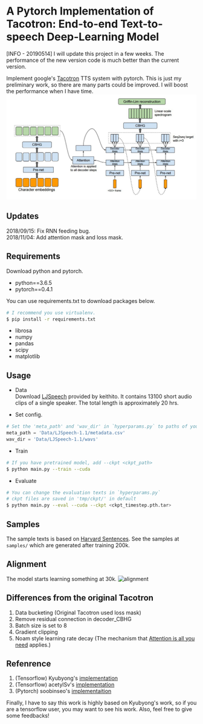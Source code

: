# A Pytorch Implementation of Tacotron: End-to-end Text-to-speech Deep-Learning Model
[INFO - 20190514] I will update this project in a few weeks. The performance of the new version code is much better than the current version. 

Implement google's [Tacotron](https://arxiv.org/abs/1703.10135) TTS system with pytorch. This is just my preliminary work, so there are many parts could be improved. I will boost the performance when I have time.  
![tacotron](arch_fig.jpg)

## Updates
2018/09/15: Fix RNN feeding bug.  
2018/11/04: Add attention mask and loss mask.


## Requirements
Download python and pytorch.  
* python==3.6.5
* pytorch==0.4.1  

You can use requirements.txt to download packages below.
```bash
# I recommend you use virtualenv.
$ pip install -r requirements.txt
```
* librosa  
* numpy  
* pandas  
* scipy  
* matplotlib  


## Usage

* Data  
Download [LJSpeech](https://keithito.com/LJ-Speech-Dataset/) provided by keithito. It contains 13100 short audio clips of a single speaker. The total length is approximately 20 hrs.

* Set config.    
```python
# Set the 'meta_path' and 'wav_dir' in `hyperparams.py` to paths of your downloaded LJSpeech's meta file and wav directory.
meta_path = 'Data/LJSpeech-1.1/metadata.csv'
wav_dir = 'Data/LJSpeech-1.1/wavs'
```

* Train
```bash
# If you have pretrained model, add --ckpt <ckpt_path>
$ python main.py --train --cuda
```

* Evaluate 
```bash
# You can change the evaluation texts in `hyperparams.py`
# ckpt files are saved in 'tmp/ckpt/' in default
$ python main.py --eval --cuda --ckpt <ckpt_timestep.pth.tar>
```

## Samples
The sample texts is based on [Harvard Sentences](http://www.cs.columbia.edu/~hgs/audio/harvard.html). See the samples at `samples/` which are generated after training 200k.

## Alignment
The model starts learning something at 30k.
![alignment](alignment.gif)


## Differences from the original Tacotron
1. Data bucketing (Original Tacotron used loss mask)
2. Remove residual connection in decoder_CBHG
3. Batch size is set to 8
4. Gradient clipping
5. Noam style learning rate decay (The mechanism that [Attention is all you need](https://arxiv.org/abs/1706.03762) applies.)


## Refenrence
1. (Tensorflow) Kyubyong's  [implementation](https://github.com/Kyubyong/tacotron)
2. (Tensorflow) acetylSv's  [implementation](https://github.com/acetylSv/GST-tacotron)
3. (Pytorch)    soobinseo's [implementaition](https://github.com/soobinseo/Tacotron-pytorch)  

Finally, I have to say this work is highly based on Kyubyong's work, so if you are a tensorflow user, you may want to see his work. Also, feel free to give some feedbacks!
